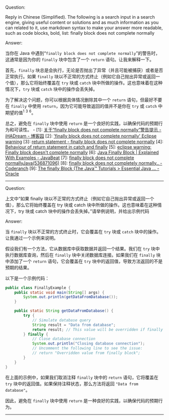 Question:

Reply in Chinese (Simplified).
The following is a search input in a search engine, giving useful content or solutions and as much information as you can related to it, use markdown syntax to make your answer more readable, such as code blocks, bold, list:
finally block does not complete normally

Answer:

当你在 Java 中遇到“`finally block does not complete normally`”的警告时，这通常是因为你的 `finally` 块中包含了一个 `return` 语句。让我来解释一下。

首先，`finally` 块总是会执行，无论是否抛出了异常（并且可能被捕获）或者是否正常执行。如果 `finally` 块以不正常的方式终止（例如它自己抛出异常或返回一个值），那么它将始终覆盖在 `try` 块或 `catch` 块中所做的操作。这也意味着在这种情况下，`try` 块或 `catch` 块中的操作会丢失掉。

为了解决这个问题，你可以根据具体情况删除其中一个 `return` 语句，但最好不要在 `finally` 中使用 `return`，因为它可能导致返回的值并不是你在 `try` 或 `catch` 中期望的值<sup>1</sup> <sup>3</sup> <sup>6</sup>。

总之，避免在 `finally` 块中使用 `return` 是一个良好的实践，以确保代码的预期行为和可读性。
\-
\[1]: [关于“finally block does not complete normally”警告提示 - iHADream - 博客园](https://www.cnblogs.com/thePeaceOftheLord/p/11836772.html)
\[2]: ['finally block does not complete normally' Eclipse warning](https://stackoverflow.com/questions/17481251/finally-block-does-not-complete-normally-eclipse-warning)
\[3]: [return statement - finally block does not complete normally](https://stackoverflow.com/questions/22781437/return-statement-finally-block-does-not-complete-normally)
\[4]: [Behaviour of return statement in catch and finally](https://stackoverflow.com/questions/5701793/behaviour-of-return-statement-in-catch-and-finally)
\[5]: [eclipse warning: Finally block doesn't complete normally](https://stackoverflow.com/questions/12347512/eclipse-warning-finally-block-doesnt-complete-normally)
\[6]: [Java Finally Block | Explained With Examples - JavaBeat](https://javabeat.net/java-finally-block/)
\[7]: [finally block does not complete normallyJava(536871096)](https://www.codeease.net/programming/java/finally-block-does-not-complete-normallyJava536871096)
\[8]: [finally block does not completely normally.. - Coderanch](https://coderanch.com/t/250179/certification/finally-block-completely)
\[9]: [The finally Block (The Java™ Tutorials > Essential Java ... - Oracle](https://docs.oracle.com/javase/tutorial/essential/exceptions/finally.html)

<hr/>

Question:

上文中“如果 finally 块以不正常的方式终止（例如它自己抛出异常或返回一个值），那么它将始终覆盖在 try 块或 catch 块中所做的操作。这也意味着在这种情况下，try 块或 catch 块中的操作会丢失掉。”请举例说明，并给出示例代码

Answer:

当 `finally` 块以不正常的方式终止时，它会覆盖在 `try` 块或 `catch` 块中的操作。让我通过一个示例来说明。

假设我们有一个方法，它从数据库中获取数据并返回一个结果。我们在 `try` 块中执行数据库查询，然后在 `finally` 块中关闭数据库连接。如果我们在 `finally` 块中添加了一个 `return` 语句，它会覆盖在 `try` 块中的返回值，导致方法返回的不是预期的结果。

以下是一个示例代码：

```java
public class FinallyExample {
    public static void main(String[] args) {
        System.out.println(getDataFromDatabase());
    }

    public static String getDataFromDatabase() {
        try {
            // Simulate database query
            String result = "Data from database";
            return result; // This value will be overridden if finally block completes normally
        } finally {
            // Close database connection
            System.out.println("Closing database connection");
            // Uncomment the following line to see the issue:
            // return "Overridden value from finally block";
        }
    }
}
```

在上面的示例中，如果我们取消注释 `finally` 块中的 `return` 语句，它将覆盖在 `try` 块中的返回值。如果保持注释状态，那么方法将返回 `"Data from database"`。

因此，避免在 `finally` 块中使用 `return` 是一种良好的实践，以确保代码的预期行为。

<hr/>


